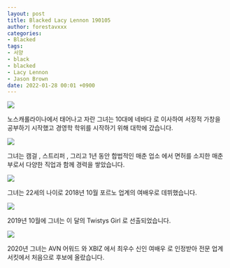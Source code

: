 ```yaml
---
layout: post
title: Blacked Lacy Lennon 190105
author: forestavxxx
categories: 
- Blacked
tags:
- 서양
- black
- blacked
- Lacy Lennon
- Jason Brown
date: 2022-01-28 00:01 +0900
---
```



![](https://raw.githubusercontent.com/forestavxxx/forestavxxx.github.io/main/_images/Lacy%20Lennon/Lacy%20Lennon1.jpg)


노스캐롤라이나에서 태어나고 자란 그녀는 10대에 네바다 로 이사하여 서정적 가창을 공부하기 시작했고 경영학 학위를 시작하기 위해 대학에 갔습니다. 

![](https://raw.githubusercontent.com/forestavxxx/forestavxxx.github.io/main/_images/Lacy%20Lennon/Lacy%20Lennon2.jpg)


그녀는 캠걸 , 스트리퍼 , 그리고 1년 동안 합법적인 매춘 업소 에서 면허를 소지한 매춘부로서 다양한 직업과 함께 경력을 쌓았습니다.


![](https://raw.githubusercontent.com/forestavxxx/forestavxxx.github.io/main/_images/Lacy%20Lennon/Lacy%20Lennon3.jpg)


그녀는 22세의 나이로 2018년 10월 포르노 업계의 여배우로 데뷔했습니다. 


![](https://raw.githubusercontent.com/forestavxxx/forestavxxx.github.io/main/_images/Lacy%20Lennon/Lacy%20Lennon4.jpg)


2019년 10월에 그녀는 이 달의 Twistys Girl 로 선출되었습니다.


![](https://raw.githubusercontent.com/forestavxxx/forestavxxx.github.io/main/_images/Lacy%20Lennon/Lacy%20Lennon5.jpg)


2020년 그녀는 AVN 어워드 와 XBIZ 에서 최우수 신인 여배우 로 인정받아 전문 업계 서킷에서 처음으로 후보에 올랐습니다.





